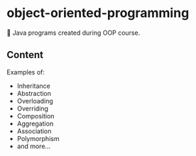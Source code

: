# object-oriented-programming
:helicopter: Java programs created during OOP course.

## Content
Examples of:
- Inheritance
- Abstraction
- Overloading
- Overriding
- Composition
- Aggregation
- Association
- Polymorphism
- and more...
